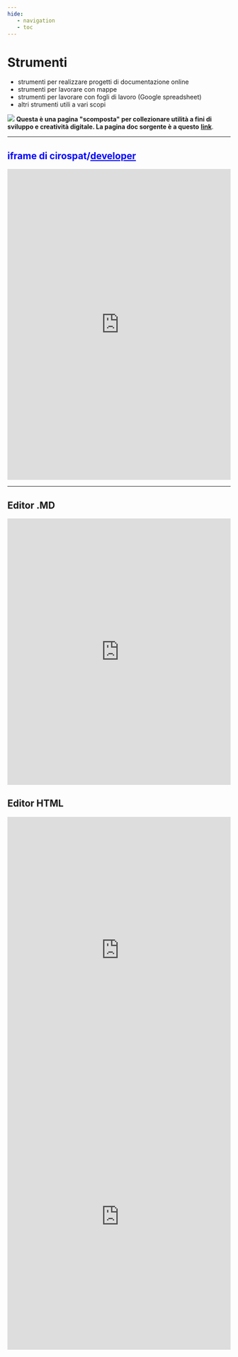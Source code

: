 ```yaml
---
hide:
   - navigation
   - toc
---
```


# Strumenti 
- strumenti per realizzare progetti di documentazione online 
- strumenti per lavorare con mappe
- strumenti per lavorare con fogli di lavoro (Google spreadsheet)
- altri strumenti utili a vari scopi

![](https://raw.githubusercontent.com/cirospat/newproject/master/docs/img/sviluppo.png) **Questa è una pagina "scomposta" per collezionare utilità a fini di sviluppo e creatività digitale. La pagina doc sorgente è a questo** [**link**](https://docs.google.com/document/d/1UBNgDirj7I4cCSZSSLqbygu3U4SM8IoeW0M22HcOBPI).

---

<h2><span style="color: #0000ff;">iframe di cirospat/<a href="https://cirospat.readthedocs.io/it/latest/developer.html" target="_blank" rel="noopener" style="color: #0000ff;"><strong>developer</strong></a></span></h2> 
<iframe width="100%" height="700px" frameBorder="0" src="https://cirospat.readthedocs.io/it/latest/developer.html"></iframe>

---

## Editor .MD
<iframe width="100%" height="600px" frameBorder="0" src="https://hackmd.io/PBnbzEiKSTicBWTdzUACCw?both"></iframe>


## Editor HTML
<iframe width="100%" height="600px" frameBorder="0" src="https://htmleditor.tools/"></iframe>
<iframe width="100%" height="600px" frameBorder="0" src="https://html5-editor.net/"></iframe>




